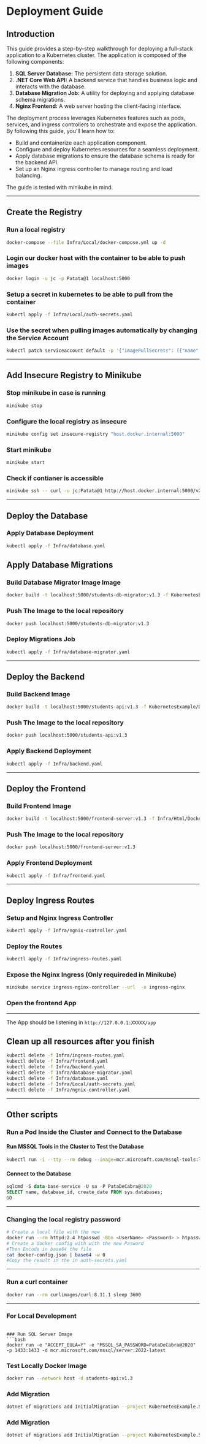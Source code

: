 # Deployment Guide

## Introduction

This guide provides a step-by-step walkthrough for deploying a full-stack application to a Kubernetes cluster. The application is composed of the following components:

1. **SQL Server Database:** The persistent data storage solution.
2. **.NET Core Web API:** A backend service that handles business logic and interacts with the database.
3. **Database Migration Job:** A utility for deploying and applying database schema migrations.
4. **Nginx Frontend:** A web server hosting the client-facing interface.

The deployment process leverages Kubernetes features such as pods, services, and ingress controllers to orchestrate and expose the application. By following this guide, you'll learn how to:

* Build and containerize each application component.
* Configure and deploy Kubernetes resources for a seamless deployment.
* Apply database migrations to ensure the database schema is ready for the backend API.
* Set up an Nginx ingress controller to manage routing and load balancing.

The guide is tested with minikube in mind. 

---
## Create the Registry

### Run a local registry
```bash
docker-compose --file Infra/Local/docker-compose.yml up -d
```

### Login our docker host with the container to be able to push images
```bash
docker login -u jc -p Patata@1 localhost:5000   
```

### Setup a secret in kubernetes to be able to pull from the container
```bash
kubectl apply -f Infra/Local/auth-secrets.yaml
```

### Use the secret when pulling images automatically by changing the Service Account
```bash
kubectl patch serviceaccount default -p '{"imagePullSecrets": [{"name": "local-docker-registry"}]}'
```

---

## Add Insecure Registry to Minikube

### Stop minikube in case is running
```bash
minikube stop
```

### Configure the local registry as insecure
```bash
minikube config set insecure-registry "host.docker.internal:5000"
```

### Start minikube
```bash
minikube start
```

### Check if contianer is accessible

```bash
minikube ssh -- curl -u jc:Patata@1 http://host.docker.internal:5000/v2/_catalog
```

---
## Deploy the Database

### Apply Database Deployment
```bash
kubectl apply -f Infra/database.yaml
```

## Apply Database Migrations

### Build Database Migrator Image Image
```bash
docker build -t localhost:5000/students-db-migrator:v1.3 -f KubernetesExample.DbMigratorRunner/Dockerfile .
```


### Push The Image to the local repository
```bash
docker push localhost:5000/students-db-migrator:v1.3
```

### Deploy Migrations Job
```bash
kubectl apply -f Infra/database-migrator.yaml
```

---

## Deploy the Backend

### Build Backend Image
```bash
docker build -t localhost:5000/students-api:v1.3 -f KubernetesExample/Dockerfile .
```

###  Push The Image to the local repository
```bash
docker push localhost:5000/students-api:v1.3
```

### Apply Backend Deployment
```bash
kubectl apply -f Infra/backend.yaml
```

---

## Deploy the Frontend

### Build Frontend Image
```bash
docker build -t localhost:5000/frontend-server:v1.3 -f Infra/Html/Dockerfile Infra/html
```

### Push The Image to the local repository
```bash
docker push localhost:5000/frontend-server:v1.3
```

### Apply Frontend Deployment
```bash
kubectl apply -f Infra/frontend.yaml
```

---

## Deploy Ingress Routes

### Setup and Nginx Ingress Controller
```bash
kubectl apply -f Infra/ngnix-controller.yaml
```
### Deploy the Routes
```bash
kubectl apply -f Infra/ingress-routes.yaml
```

### Expose the Nginx Ingress (Only requireded in Minikube)
```bash
minikube service ingress-nginx-controller --url  -n ingress-nginx
```


### Open the frontend App
---
The App should be listening in `http://127.0.0.1:XXXXX/app`

## Clean up all resources after you finish
```bash
kubectl delete -f Infra/ingress-routes.yaml
kubectl delete -f Infra/frontend.yaml
kubectl delete -f Infra/backend.yaml
kubectl delete -f Infra/database-migrator.yaml
kubectl delete -f Infra/database.yaml
kubectl delete -f Infra/Local/auth-secrets.yaml
kubectl delete -f Infra/ngnix-controller.yaml
```

---
## Other scripts

### Run a Pod Inside the Cluster and Connect to the Database

#### Run MSSQL Tools in the Cluster to Test the Database
```bash
kubectl run -i --tty --rm debug --image=mcr.microsoft.com/mssql-tools:latest --restart=Never
```

#### Connect to the Database
```sql
sqlcmd -S data-base-service -U sa -P PataDeCabra@2020
SELECT name, database_id, create_date FROM sys.databases;
GO
```

---

### Changing the local registry password
```bash
# Create a local file with the new 
docker run --rm httpd:2.4 htpasswd -Bbn <UserName> <Password> > htpasswd_file
# Create a docker config with with the new Pasword
#Then Encode in base64 the file
cat docker-config.json | base64 -w 0
#Copy the result in the in auth-secrets.yaml
```

---
### Run a curl container

```bash
docker run --rm curlimages/curl:8.11.1 sleep 3600
```

---

### For Local Development
```

### Run SQL Server Image
```bash
docker run -e "ACCEPT_EULA=Y" -e "MSSQL_SA_PASSWORD=PataDeCabra@2020" -p 1433:1433 -d mcr.microsoft.com/mssql/server:2022-latest
```

### Test Locally Docker Image
```bash
docker run --network host -d students-api:v1.3
```

### Add Migration
```bash
dotnet ef migrations add InitialMigration --project KubernetesExample.SharedDataStorage  --startup-project KubernetesExample.DbMigratorRunner -c AppDbContext -o Migrations
```

### Add Migration
```bash
dotnet ef migrations add InitialMigration --project KubernetesExample.SharedDataStorage  --startup-project KubernetesExample.DbMigratorRunner -c AppDbContext -o Migrations
```